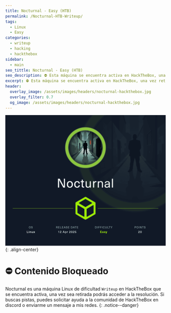 ```yaml
---
title: Nocturnal - Easy (HTB)
permalink: /Nocturnal-HTB-Writeup/
tags:
  - Linux
  - Easy
categories:
  - writeup
  - hacking
  - hackthebox
sidebar:
  - main
seo_tittle: Nocturnal - Easy (HTB)
seo_description: ⛔ Esta máquina se encuentra activa en HackTheBox, una vez retirada, este post será desbloqueado y podrás ver la resolución.
excerpt: ⛔ Esta máquina se encuentra activa en HackTheBox, una vez retirada, este post será desbloqueado y podrás ver la resolución.
header:
  overlay_image: /assets/images/headers/nocturnal-hackthebox.jpg
  overlay_filter: 0.7
  og_image: /assets/images/headers/nocturnal-hackthebox.jpg
---
```



![image-center](/assets/images/posts/nocturnal-hackthebox.png)
{: .align-center}
<br>
# ⛔ Contenido Bloqueado

Nocturnal es una máquina Linux de dificultad `Writeup` en HackTheBox que se encuentra activa, una vez sea retirada podrás acceder a la resolución. Si buscas pistas, puedes solicitar ayuda a la comunidad de HackTheBox en discord o enviarme un mensaje a mis redes.
{: .notice--danger}
<br>

